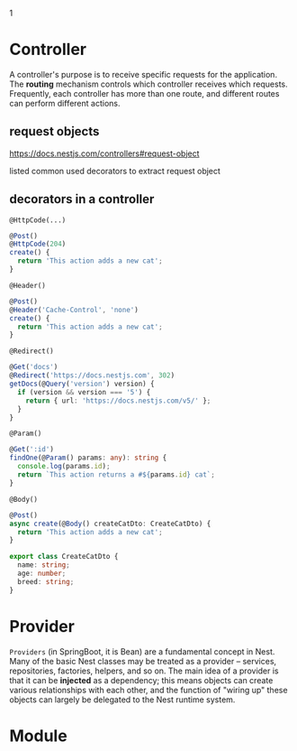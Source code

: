 1





# Controller 

A controller's purpose is to receive specific requests for the application. The **routing** mechanism controls which controller receives which requests. Frequently, each controller has more than one route, and different routes can perform different actions.



## request objects

https://docs.nestjs.com/controllers#request-object

listed common used decorators to extract request object



## decorators in a controller

`@HttpCode(...)`

```ts
@Post()
@HttpCode(204)
create() {
  return 'This action adds a new cat';
}
```



`@Header()`

```ts
@Post()
@Header('Cache-Control', 'none')
create() {
  return 'This action adds a new cat';
}
```



`@Redirect()`

```ts
@Get('docs')
@Redirect('https://docs.nestjs.com', 302)
getDocs(@Query('version') version) {
  if (version && version === '5') {
    return { url: 'https://docs.nestjs.com/v5/' };
  }
}

```



`@Param()`

```ts
@Get(':id')
findOne(@Param() params: any): string {
  console.log(params.id);
  return `This action returns a #${params.id} cat`;
}
```



`@Body()`

```ts
@Post()
async create(@Body() createCatDto: CreateCatDto) {
  return 'This action adds a new cat';
}
```



```ts
export class CreateCatDto {
  name: string;
  age: number;
  breed: string;
}
```









# Provider

`Providers` (in SpringBoot, it is Bean) are a fundamental concept in Nest. Many of the basic Nest classes may be treated as a provider – services, repositories, factories, helpers, and so on. The main idea of a provider is that it can be **injected** as a dependency; this means objects can create various relationships with each other, and the function of "wiring up" these objects can largely be delegated to the Nest runtime system.





# Module